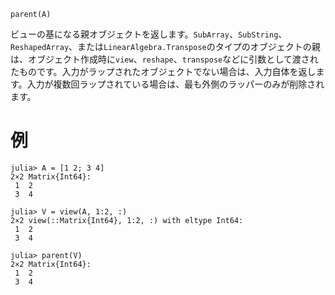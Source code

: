 ```
parent(A)
```

ビューの基になる親オブジェクトを返します。`SubArray`、`SubString`、`ReshapedArray`、または`LinearAlgebra.Transpose`のタイプのオブジェクトの親は、オブジェクト作成時に`view`、`reshape`、`transpose`などに引数として渡されたものです。入力がラップされたオブジェクトでない場合は、入力自体を返します。入力が複数回ラップされている場合は、最も外側のラッパーのみが削除されます。

# 例

```jldoctest
julia> A = [1 2; 3 4]
2×2 Matrix{Int64}:
 1  2
 3  4

julia> V = view(A, 1:2, :)
2×2 view(::Matrix{Int64}, 1:2, :) with eltype Int64:
 1  2
 3  4

julia> parent(V)
2×2 Matrix{Int64}:
 1  2
 3  4
```
